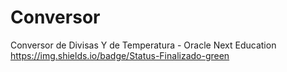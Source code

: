 # Conversor
Conversor de Divisas Y de Temperatura - Oracle Next Education
https://img.shields.io/badge/Status-Finalizado-green
